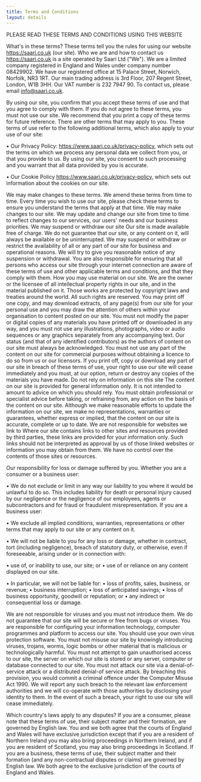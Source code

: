 ```yaml
---
title: Terms and Conditions
layout: details
---
```


PLEASE READ THESE TERMS AND CONDITIONS USING THIS WEBSITE

What's in these terms?
These terms tell you the rules for using our website https://saari.co.uk (our site). Who we are and how to contact us https://saari.co.uk is a site operated by Saari Ltd ("We"). We are a limited company registered in England and Wales under company number 08429902. We have our registered office at 15 Palace Street, Norwich, Norfolk, NR3 1RT. Our main trading address is 3rd Floor, 207 Regent Street, London, W1B 3HH. Our VAT number is 232 7947 90. To contact us, please email info@saari.co.uk. 

By using our site, you confirm that you accept these terms of use and that you agree to comply with them. If you do not agree to these terms, you must not use our site. We recommend that you print a copy of these terms for future reference. There are other terms that may apply to you. These terms of use refer to the following additional terms, which also apply to your use of our site:

•	Our Privacy Policy: https://www.saari.co.uk/privacy-policy, which sets out the terms on which we process any personal data we collect from you, or that you provide to us. By using our site, you consent to such processing and you warrant that all data provided by you is accurate.

•	Our Cookie Policy https://www.saari.co.uk/privacy-policy, which sets out information about the cookies on our site.

We may make changes to these terms.  We amend these terms from time to time. Every time you wish to use our site, please check these terms to ensure you understand the terms that apply at that time. 
We may make changes to our site. We may update and change our site from time to time to reflect changes to our services, our users' needs and our business priorities. We may suspend or withdraw our site Our site is made available free of charge.
We do not guarantee that our site, or any content on it, will always be available or be uninterrupted. We may suspend or withdraw or restrict the availability of all or any part of our site for business and operational reasons. We will try to give you reasonable notice of any suspension or withdrawal. You are also responsible for ensuring that all persons who access our site through your internet connection are aware of these terms of use and other applicable terms and conditions, and that they comply with them.
How you may use material on our site. We are the owner or the licensee of all intellectual property rights in our site, and in the material published on it. Those works are protected by copyright laws and treaties around the world. All such rights are reserved. You may print off one copy, and may download extracts, of any page(s) from our site for your personal use and you may draw the attention of others within your organisation to content posted on our site. You must not modify the paper or digital copies of any materials you have printed off or downloaded in any way, and you must not use any illustrations, photographs, video or audio sequences or any graphics separately from any accompanying text. Our status (and that of any identified contributors) as the authors of content on our site must always be acknowledged. You must not use any part of the content on our site for commercial purposes without obtaining a licence to do so from us or our licensors. If you print off, copy or download any part of our site in breach of these terms of use, your right to use our site will cease immediately and you must, at our option, return or destroy any copies of the materials you have made. Do not rely on information on this site
The content on our site is provided for general information only. It is not intended to amount to advice on which you should rely. You must obtain professional or specialist advice before taking, or refraining from, any action on the basis of the content on our site. Although we make reasonable efforts to update the information on our site, we make no representations, warranties or guarantees, whether express or implied, that the content on our site is accurate, complete or up to date. We are not responsible for websites we link to Where our site contains links to other sites and resources provided by third parties, these links are provided for your information only. Such links should not be interpreted as approval by us of those linked websites or information you may obtain from them.
We have no control over the contents of those sites or resources. 

Our responsibility for loss or damage suffered by you. Whether you are a consumer or a business user:

•	We do not exclude or limit in any way our liability to you where it would be unlawful to do so. This includes liability for death or personal injury caused by our negligence or the negligence of our employees, agents or subcontractors and for fraud or fraudulent misrepresentation.
If you are a business user:

•	We exclude all implied conditions, warranties, representations or other terms that may apply to our site or any content on it.

•	We will not be liable to you for any loss or damage, whether in contract, tort (including negligence), breach of statutory duty, or otherwise, even if foreseeable, arising under or in connection with:

•	use of, or inability to use, our site; or
•	use of or reliance on any content displayed on our site.

•	In particular, we will not be liable for:
•	loss of profits, sales, business, or revenue;
•	business interruption;
•	loss of anticipated savings;
•	loss of business opportunity, goodwill or reputation; or
•	any indirect or consequential loss or damage.

We are not responsible for viruses and you must not introduce them. We do not guarantee that our site will be secure or free from bugs or viruses.
You are responsible for configuring your information technology, computer programmes and platform to access our site. You should use your own virus protection software. You must not misuse our site by knowingly introducing viruses, trojans, worms, logic bombs or other material that is malicious or technologically harmful. You must not attempt to gain unauthorised access to our site, the server on which our site is stored or any server, computer or database connected to our site. You must not attack our site via a denial-of-service attack or a distributed denial-of service attack. By breaching this provision, you would commit a criminal offence under the Computer Misuse Act 1990. We will report any such breach to the relevant law enforcement authorities and we will co-operate with those authorities by disclosing your identity to them. In the event of such a breach, your right to use our site will cease immediately.

Which country's laws apply to any disputes?
If you are a consumer, please note that these terms of use, their subject matter and their formation, are governed by English law. You and we both agree that the courts of England and Wales will have exclusive jurisdiction except that if you are a resident of Northern Ireland you may also bring proceedings in Northern Ireland, and if you are resident of Scotland, you may also bring proceedings in Scotland.
If you are a business, these terms of use, their subject matter and their formation (and any non-contractual disputes or claims) are governed by English law. We both agree to the exclusive jurisdiction of the courts of England and Wales.